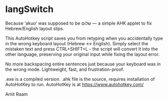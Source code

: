 # langSwitch
Because ‘akuo’ was supposed to be שלום — a simple AHK applet to fix Hebrew/English layout slips.

This AutoHotkey script saves you from retyping when you accidentally type in the wrong keyboard layout (Hebrew ↔ English). 
Simply select the mistaken text and press CTRL+SHIFT+L - the script will convert it into the other language, 
preserving your original input while fixing the layout error.

No more backspacing entire sentences just because your keyboard was in the wrong mode. Lightweight, fast, and frustration-proof.

.exe is a compiled version.
.ahk file is the source, requires installation of AutoHotKey to run. AutoHotKey is at https://www.autohotkey.com/

Amit Raam
